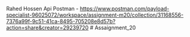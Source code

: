 Rahed Hossen Api Postman - https://www.postman.com/payload-specialist-96025072/workspace/assignment-m20/collection/31168556-7376a99f-9c51-41ca-8495-705208e8d57b?action=share&creator=29239720
#   A s s a i g n m e n t _ 2 0  
 